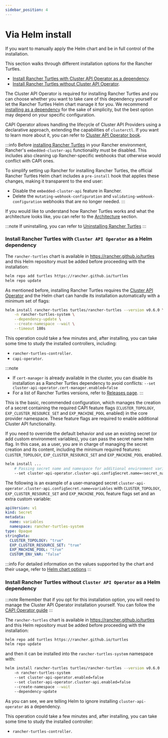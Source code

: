 ```yaml
---
sidebar_position: 4
---
```


# Via Helm install

If you want to manually apply the Helm chart and be in full control of the installation.

This section walks through different installation options for the Rancher Turtles.
- [Install Rancher Turtles with Cluster API Operator as a dependency](#install-rancher-turtles-with-cluster-api-operator-as-a-helm-dependency).
- [Install Rancher Turtles without Cluster API Operator](#install-rancher-turtles-without-cluster-api-operator-as-a-helm-dependency).

The Cluster API Operator is required for installing Rancher Turtles and you can choose whether you want to take care of this dependency yourself or let the Rancher Turtles Helm chart manage it for you. We recommend [installing as a dependency](#install-rancher-turtles-with-cluster-api-operator-as-a-helm-dependency) for the sake of simplicity, but the best option may depend on your specific configuration.

CAPI Operator allows handling the lifecycle of Cluster API Providers using a declarative approach, extending the capabilities of `clusterctl`. If you want to learn more about it, you can refer to [Cluster API Operator book](https://cluster-api-operator.sigs.k8s.io/). 

:::info
Before [installing Rancher Turtles](#install-rancher-turtles-with-cluster-api-operator-as-a-helm-dependency) in your Rancher environment, Rancher's `embedded-cluster-api` functionality must be disabled. This includes also cleaning up Rancher-specific webhooks that otherwise would conflict with CAPI ones.

To simplify setting up Rancher for installing Rancher Turtles, the official Rancher Turtles Helm chart includes a `pre-install` hook that applies these changes, making it transparent to the end user:
- Disable the `embedded-cluster-api` feature in Rancher.
- Delete the `mutating-webhook-configuration` and `validating-webhook-configuration` webhooks that are no longer needed.
:::

If you would like to understand how Rancher Turtles works and what the architecture looks like, you can refer to the [Architecture](../../reference-guides/architecture/intro.md) section.

:::note
If uninstalling, you can refer to [Uninstalling Rancher Turtles](../uninstall_turtles.md)
:::

### Install Rancher Turtles with `Cluster API Operator` as a Helm dependency

The `rancher-turtles` chart is available in https://rancher.github.io/turtles and this Helm repository must be added before proceeding with the installation:

```bash
helm repo add turtles https://rancher.github.io/turtles
helm repo update
```

As mentioned before, installing Rancher Turtles requires the [Cluster API Operator](https://github.com/kubernetes-sigs/cluster-api-operator) and the Helm chart can handle its installation automatically with a minimum set of flags:

```bash
helm install rancher-turtles turtles/rancher-turtles --version v0.6.0 \
    -n rancher-turtles-system \
    --dependency-update \
    --create-namespace --wait \
    --timeout 180s
```

This operation could take a few minutes and, after installing, you can take some time to study the installed controllers, including:
- `rancher-turtles-controller`.
- `capi-operator`.

:::note
- If `cert-manager` is already available in the cluster, you can disable its installation as a Rancher Turtles dependency to avoid conflicts:
`--set cluster-api-operator.cert-manager.enabled=false`
- For a list of Rancher Turtles versions, refer to [Releases page](https://github.com/rancher/turtles/releases).
:::

This is the basic, recommended configuration, which manages the creation of a secret containing the required CAPI feature flags (`CLUSTER_TOPOLOGY`, `EXP_CLUSTER_RESOURCE_SET` and `EXP_MACHINE_POOL` enabled) in the core provider namespace. These feature flags are required to enable additional Cluster API functionality.

If you need to override the default behavior and use an existing secret (or add custom environment variables), you can pass the secret name helm flag. In this case, as a user, you are in charge of managing the secret creation and its content, including the minimum required features: `CLUSTER_TOPOLOGY`, `EXP_CLUSTER_RESOURCE_SET` and `EXP_MACHINE_POOL` enabled.

```bash
helm install ...
    # Passing secret name and namespace for additional environment variables
    --set cluster-api-operator.cluster-api.configSecret.name=<secret_name>
```

The following is an example of a user-managed secret `cluster-api-operator.cluster-api.configSecret.name=variables` with `CLUSTER_TOPOLOGY`, `EXP_CLUSTER_RESOURCE_SET` and `EXP_MACHINE_POOL` feature flags set and an extra custom variable:

```yaml title="secret.yaml"
apiVersion: v1
kind: Secret
metadata:
  name: variables
  namespace: rancher-turtles-system
type: Opaque
stringData:
  CLUSTER_TOPOLOGY: "true"
  EXP_CLUSTER_RESOURCE_SET: "true"
  EXP_MACHINE_POOL: "true"
  CUSTOM_ENV_VAR: "false"
```

:::info
For detailed information on the values supported by the chart and their usage, refer to [Helm chart options](../../reference-guides/rancher-turtles-chart/values)
:::

### Install Rancher Turtles without `Cluster API Operator` as a Helm dependency

:::note
Remember that if you opt for this installation option, you will need to manage the Cluster API Operator installation yourself. You can follow the [CAPI Operator guide](../../contributing/install_capi_operator.md)
:::

The `rancher-turtles` chart is available in https://rancher.github.io/turtles and this Helm repository must be added before proceeding with the installation:

```bash
helm repo add turtles https://rancher.github.io/turtles
helm repo update
```

and then it can be installed into the `rancher-turtles-system` namespace with:

```bash
helm install rancher-turtles turtles/rancher-turtles --version v0.6.0
    -n rancher-turtles-system
    --set cluster-api-operator.enabled=false
    --set cluster-api-operator.cluster-api.enabled=false
    --create-namespace --wait
    --dependency-update
```

As you can see, we are telling Helm to ignore installing `cluster-api-operator` as a dependency.

This operation could take a few minutes and, after installing, you can take some time to study the installed controller:
- `rancher-turtles-controller`.
